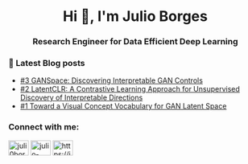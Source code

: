 <h1 align="center">Hi 👋, I'm Julio Borges</h1>
<h3 align="center">Research Engineer for Data Efficient Deep Learning</h3>


### 📕 Latest Blog posts
<!-- BLOG-POST-LIST:START -->
- [#3 GANSpace: Discovering Interpretable GAN Controls](https://julioborges.de/blog/2021/10/20/ganspace.html)
- [#2 LatentCLR: A Contrastive Learning Approach for Unsupervised Discovery of Interpretable Directions](https://julioborges.de/blog/2021/10/15/latentclr.html)
- [#1 Toward a Visual Concept Vocabulary for GAN Latent Space](https://julioborges.de/blog/2021/10/14/gan-vocabulary.html)
<!-- BLOG-POST-LIST:END -->

<h3 align="left">Connect with me:</h3>
<p align="left">
<a href="https://twitter.com/juli0borges" target="blank"><img align="center" src="https://raw.githubusercontent.com/rahuldkjain/github-profile-readme-generator/master/src/images/icons/Social/twitter.svg" alt="juli0borges" height="30" width="40" /></a>
<a href="https://linkedin.com/in/julio-borges" target="blank"><img align="center" src="https://raw.githubusercontent.com/rahuldkjain/github-profile-readme-generator/master/src/images/icons/Social/linked-in-alt.svg" alt="julio-borges" height="30" width="40" /></a>
<a href="https://julioborges.de/blog" target="blank"><img align="center" src="https://raw.githubusercontent.com/rahuldkjain/github-profile-readme-generator/master/src/images/icons/Social/rss.svg" alt="https://julioborges.de/blog" height="30" width="40" /></a>
</p>
